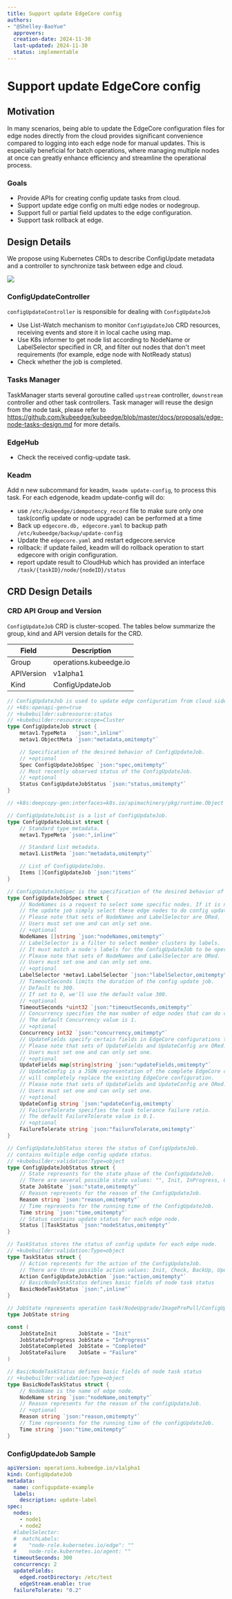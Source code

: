 ```yaml
---
title: Support update EdgeCore config
authors:
- "@Shelley-BaoYue"
  approvers:
  creation-date: 2024-11-30
  last-updated: 2024-11-30
  status: implementable
---
```


# Support update EdgeCore config

## Motivation 

In many scenarios, being able to update the EdgeCore configuration files for edge nodes directly from the cloud provides significant convenience compared to logging into each edge node for manual updates. This is especially beneficial for batch operations, where managing multiple nodes at once can greatly enhance efficiency and streamline the operational process.

### Goals

- Provide APIs for creating config update tasks from cloud.
- Support update edge config on multi edge nodes or nodegroup.
- Support full or partial field updates to the edge configuration.
- Support task rollback at edge. 

## Design Details

We propose using Kubernetes CRDs to describe ConfigUpdate metadata and a controller to synchronize task between edge and cloud.

<img src="../images/edge-node-tasks/config-update-task.png">


### ConfigUpdateController

`configUpdateController` is responsible for dealing with `ConfigUpdateJob`

- Use List-Watch mechanism to monitor `ConfigUpdateJob` CRD resources, receiving events and store it in local cache using map.
- Use K8s informer to get node list according to NodeName or LabelSelector specified in CR, and filter out nodes that don't meet requirements (for example, edge node with NotReady status)
- Check whether the job is completed. 

### Tasks Manager

TaskManager starts several goroutine called `upstream` controller, `downstream` controller and other task controllers. Task manager will reuse the design from the node task, please refer to https://github.com/kubeedge/kubeedge/blob/master/docs/proposals/edge-node-tasks-design.md for more details.

### EdgeHub

- Check the received config-update task.  

### Keadm

Add n new subcommand for keadm, `keadm update-config`, to process this task. For each edgenode, keadm update-config will do: 

- use `/etc/kubeedge/idempotency_record` file to make sure only one task(config update or node upgrade) can be performed at a time  
- Back up `edgecore.db, edgecore.yaml` to backup path `/etc/kubeedge/backup/update-config` 
- Update the `edgecore.yaml` and restart edgecore.service 
- rollback: if update failed, keadm will do rollback operation to start edgecore with origin configuration.
- report update result to CloudHub which has provided an interface `/task/{taskID}/node/{nodeID}/status`

## CRD Design Details 

### CRD API Group and Version

`ConfigUpdateJob` CRD is cluster-scoped. The tables below summarize the group, kind and API version details for the CRD.

| Field      | Description            |
|------------|------------------------|
| Group      | operations.kubeedge.io |
| APIVersion | v1alpha1               | 
| Kind       | ConfigUpdateJob        |


```go
// ConfigUpdateJob is used to update edge configuration from cloud side.
// +k8s:openapi-gen=true
// +kubebuilder:subresource:status
// +kubebuilder:resource:scope=Cluster
type ConfigUpdateJob struct {
	metav1.TypeMeta   `json:",inline"`
	metav1.ObjectMeta `json:"metadata,omitempty"`

	// Specification of the desired behavior of ConfigUpdateJob.
	// +optional
	Spec ConfigUpdateJobSpec `json:"spec,omitempty"`
	// Most recently observed status of the ConfigUpdateJob.
	// +optional
	Status ConfigUpdateJobStatus `json:"status,omitempty"`
}

// +k8s:deepcopy-gen:interfaces=k8s.io/apimachinery/pkg/runtime.Object

// ConfigUpdateJobList is a list of ConfigUpdateJob.
type ConfigUpdateJobList struct {
	// Standard type metadata.
	metav1.TypeMeta `json:",inline"`

	// Standard list metadata.
	metav1.ListMeta `json:"metadata,omitempty"`

	// List of ConfigUpdateJobs.
	Items []ConfigUpdateJob `json:"items"`
}

// ConfigUpdateJobSpec is the specification of the desired behavior of the NodeUpgradeJob.
type ConfigUpdateJobSpec struct {
    // NodeNames is a request to select some specific nodes. If it is non-empty,
    // the update job simply select these edge nodes to do config update operation.
    // Please note that sets of NodeNames and LabelSelector are ORed.
    // Users must set one and can only set one.
    // +optional
    NodeNames []string `json:"nodeNames,omitempty"`
    // LabelSelector is a filter to select member clusters by labels.
    // It must match a node's labels for the ConfigUpdateJob to be operated on that node.
    // Please note that sets of NodeNames and LabelSelector are ORed.
    // Users must set one and can only set one.
    // +optional
    LabelSelector *metav1.LabelSelector `json:"labelSelector,omitempty"`
    // TimeoutSeconds limits the duration of the config update job.
    // Default to 300.
    // If set to 0, we'll use the default value 300.
    // +optional
    TimeoutSeconds *uint32 `json:"timeoutSeconds,omitempty"`
    // Concurrency specifies the max number of edge nodes that can do config update operation at the same time.
    // The default Concurrency value is 1.
    // +optional
    Concurrency int32 `json:"concurrency,omitempty"`
    // UpdateFields specify certain fields in EdgeCore configurations to update.
    // Please note that sets of UpdateFields and UpdateConfig are ORed.
    // Users must set one and can only set one.
    // +optional 
    UpdateFields map[string]string `json:"updateFields,omitempty"`
    // UpdateConfig is a JSON representation of the complete EdgeCore configuration, 
    // will completely replace the existing EdgeCore configuration.
    // Please note that sets of UpdateFields and UpdateConfig are ORed.
    // Users must set one and can only set one.
    // +optional 
    UpdateConfig string `json:"updateConfig,omitempty`
    // FailureTolerate specifies the task tolerance failure ratio.
    // The default FailureTolerate value is 0.1.
    // +optional
    FailureTolerate string `json:"failureTolerate,omitempty"`
}

// ConfigUpdateJobStatus stores the status of ConfigUpdateJob.
// contains multiple edge config update status.
// +kubebuilder:validation:Type=object
type ConfigUpdateJobStatus struct {
    // State represents for the state phase of the ConfigUpdateJob.
    // There are several possible state values: "", Init, InProgress, Completed and Failure.
    State JobState `json:"state,omitempty"`
    // Reason represents for the reason of the ConfigUpdateJob.
    Reason string `json:"reason,omitempty"`
    // Time represents for the running time of the ConfigUpdateJob.
    Time string `json:"time,omitempty"`
    // Status contains update status for each edge node.
    Status []TaskStatus `json:"nodeStatus,omitempty"`
}

// TaskStatus stores the status of config update for each edge node.
// +kubebuilder:validation:Type=object
type TaskStatus struct {
    // Action represents for the action of the ConfigUpdateJob.
    // There are three possible action values: Init, Check, BackUp, Update, RollBack.
    Action ConfigUpdateJobAction `json:"action,omitempty"`
	// BasicNodeTaskStatus defines basic fields of node task status
	BasicNodeTaskStatus `json:",inline"`
}

// JobState represents operation task(NodeUpgrade/ImagePrePull/ConfigUpdate) state
type JobState string 

const (
	JobStateInit       JobState = "Init"
	JobStateInProgress JobState = "InProgress"
	JobStateCompleted  JobState = "Completed"
	JobStateFailure    JobSate = "Failure"
)

// BasicNodeTaskStatus defines basic fields of node task status
// +kubebuilder:validation:Type=object
type BasicNodeTaskStatus struct {
	// NodeName is the name of edge node.
	NodeName string `json:"nodeName,omitempty"`
	// Reason represents for the reason of the configUpdateJob. 
	// +optional
	Reason string `json:"reason,omitempty"`
	// Time represents for the running time of the configUpdateJob.
	Time string `json:"time,omitempty"`
}
```

### ConfigUpdateJob Sample

```yaml
apiVersion: operations.kubeedge.io/v1alpha1
kind: ConfigUpdateJob
metadata:
  name: configupdate-example
  labels:
    description: update-label
spec:
  nodes:
    - node1
    - node2
  #labelSelector:
  #  matchLabels:
  #    "node-role.kubernetes.io/edge": ""
  #    node-role.kubernetes.io/agent: ""
  timeoutSeconds: 300
  concurrency: 2
  updateFields:
    edged.rootDirectory: /etc/test
    edgeStream.enable: true
  failureTolerate: "0.2"
```